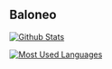 ## Baloneo
[![Github Stats](https://github-readme-stats.vercel.app/api?username=Baloneo&bg_color=0D1117&text_color=FFFFFF&count_private=true&show_icons=true&hide_border=true&include_all_commits=true)](https://github.com/Baloneo)

[![Most Used Languages](https://github-readme-stats.vercel.app/api/top-langs/?username=Baloneo&layout=compact&bg_color=0D1117&text_color=FFFFFF&langs_count=10&hide_border=true)](https://github.com/Baloneo)
